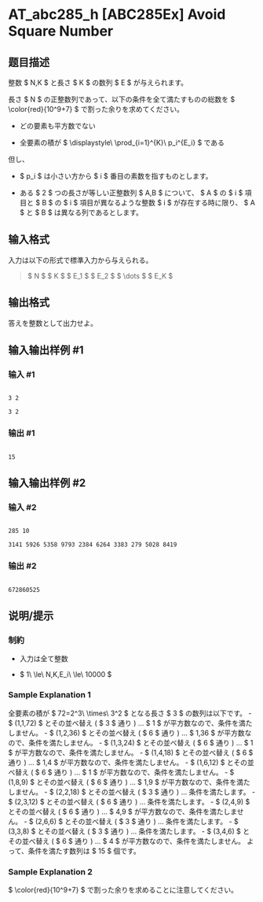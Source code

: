 # AT_abc285_h [ABC285Ex] Avoid Square Number

## 题目描述

[problemUrl]: https://atcoder.jp/contests/abc285/tasks/abc285_h

整数 $ N,K $ と長さ $ K $ の数列 $ E $ が与えられます。  
長さ $ N $ の正整数列であって、以下の条件を全て満たすものの総数を $ \color{red}{10^9+7} $ で割った余りを求めてください。

- どの要素も平方数でない
- 全要素の積が $ \displaystyle\ \prod_{i=1}^{K}\ p_i^{E_i} $ である

但し、

- $ p_i $ は小さい方から $ i $ 番目の素数を指すものとします。
- ある $ 2 $ つの長さが等しい正整数列 $ A,B $ について、 $ A $ の $ i $ 項目と $ B $ の $ i $ 項目が異なるような整数 $ i $ が存在する時に限り、 $ A $ と $ B $ は異なる列であるとします。

## 输入格式

入力は以下の形式で標準入力から与えられる。

> $ N $ $ K $ $ E_1 $ $ E_2 $ $ \dots $ $ E_K $

## 输出格式

答えを整数として出力せよ。

## 输入输出样例 #1

### 输入 #1

```
3 2
3 2
```

### 输出 #1

```
15
```

## 输入输出样例 #2

### 输入 #2

```
285 10
3141 5926 5358 9793 2384 6264 3383 279 5028 8419
```

### 输出 #2

```
672860525
```

## 说明/提示

### 制約

- 入力は全て整数
- $ 1\ \le\ N,K,E_i\ \le\ 10000 $

### Sample Explanation 1

全要素の積が $ 72=2^3\ \times\ 3^2 $ となる長さ $ 3 $ の数列は以下です。 - $ (1,1,72) $ とその並べ替え ( $ 3 $ 通り ) ... $ 1 $ が平方数なので、条件を満たしません。 - $ (1,2,36) $ とその並べ替え ( $ 6 $ 通り ) ... $ 1,36 $ が平方数なので、条件を満たしません。 - $ (1,3,24) $ とその並べ替え ( $ 6 $ 通り ) ... $ 1 $ が平方数なので、条件を満たしません。 - $ (1,4,18) $ とその並べ替え ( $ 6 $ 通り ) ... $ 1,4 $ が平方数なので、条件を満たしません。 - $ (1,6,12) $ とその並べ替え ( $ 6 $ 通り ) ... $ 1 $ が平方数なので、条件を満たしません。 - $ (1,8,9) $ とその並べ替え ( $ 6 $ 通り ) ... $ 1,9 $ が平方数なので、条件を満たしません。 - $ (2,2,18) $ とその並べ替え ( $ 3 $ 通り ) ... 条件を満たします。 - $ (2,3,12) $ とその並べ替え ( $ 6 $ 通り ) ... 条件を満たします。 - $ (2,4,9) $ とその並べ替え ( $ 6 $ 通り ) ... $ 4,9 $ が平方数なので、条件を満たしません。 - $ (2,6,6) $ とその並べ替え ( $ 3 $ 通り ) ... 条件を満たします。 - $ (3,3,8) $ とその並べ替え ( $ 3 $ 通り ) ... 条件を満たします。 - $ (3,4,6) $ とその並べ替え ( $ 6 $ 通り ) ... $ 4 $ が平方数なので、条件を満たしません。 よって、条件を満たす数列は $ 15 $ 個です。

### Sample Explanation 2

$ \color{red}{10^9+7} $ で割った余りを求めることに注意してください。